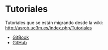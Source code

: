 # Tutoriales

Tutoriales que se están migrando desde la wiki: http://asrob.uc3m.es/index.php/Tutoriales

- [GitBook](https://www.gitbook.com/book/asrob-uc3m/tutoriales)
- [GitHub](https://github.com/asrob-uc3m/tutoriales)

